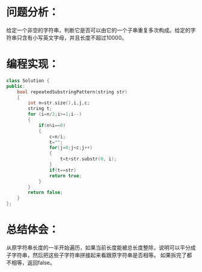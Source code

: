 # 问题分析：
给定一个非空的字符串，判断它是否可以由它的一个子串重复多次构成。给定的字符串只含有小写英文字母，并且长度不超过10000。
# 编程实现：
```C++
class Solution {
public:
    bool repeatedSubstringPattern(string str)
    {
        int n=str.size(),i,j,c;
        string t;
        for (i=n/2;i>=1;i--) 
        {
            if(n%i==0) 
            {  
                c=n/i;
                t="";
                for(j=0;j<c;j++) 
                {
                    t=t+str.substr(0, i); 
                }
                if(t==str)
                return true;
            }
        }
        return false;
    }
};
```
# 总结体会：
从原字符串长度的一半开始遍历，如果当前长度能被总长度整除，说明可以平分成子字符串，然后把这些子字符串拼接起来看跟原字符串是否相等。 如果拆完了都不相等，返回false。